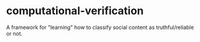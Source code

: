 computational-verification
==========================

A framework for "learning" how to classify social content as truthful/reliable or not.
